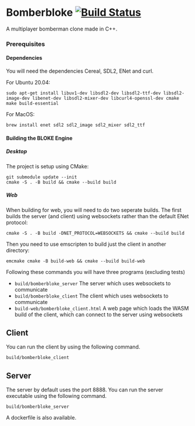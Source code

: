 # Bomberbloke [![Build Status](https://travis-ci.com/joeyshuttleworth/bomberbloke.svg?branch=default)](https://travis-ci.com/joeyshuttleworth/bomberbloke)

A multiplayer bomberman clone made in C++.

### Prerequisites

#### Dependencies
You will need the dependencies Cereal, SDL2, ENet and curl.

For Ubuntu 20.04:
```
sudo apt-get install libuv1-dev libsdl2-dev libsdl2-ttf-dev libsdl2-image-dev libenet-dev libsdl2-mixer-dev libcurl4-openssl-dev cmake make build-essential
```
For MacOS:
```
brew install enet sdl2 sdl2_image sdl2_mixer sdl2_ttf
```

#### Building the BLOKE Engine

##### Desktop
The project is setup using CMake:
```
git submodule update --init
cmake -S . -B build && cmake --build build
```

##### Web
When building for web, you will need to do two seperate builds.
The first builds the server (and client) using websockets rather than the default ENet protocol:
```
cmake -S . -B build -DNET_PROTOCOL=WEBSOCKETS && cmake --build build
```
Then you need to use emscripten to build just the client in another directory:
```
emcmake cmake -B build-web && cmake --build build-web
```
Following these commands you will have three programs (excluding tests)
- `build/bomberbloke_server` The server which uses websockets to communicate
- `build/bomberbloke_client` The client which uses websockets to communicate
- `build-web/bomberbloke_client.html` A web page which loads the WASM build of the client, which can connect to the server using websockets

## Client

You can run the client by using the following command.
```
build/bomberbloke_client
```

## Server

The server by default uses the port 8888. You can run the server executable using the following command.
```
build/bomberbloke_server
```
A dockerfile is also available.
